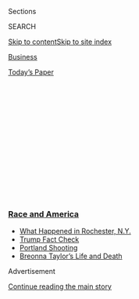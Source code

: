 <div id="app">

<div>

<div>

<div>

<div class="NYTAppHideMasthead css-1q2w90k e1suatyy0">

<div class="section css-ui9rw0 e1suatyy2">

<div class="css-eph4ug er09x8g0">

<div class="css-6n7j50">

</div>

<span class="css-1dv1kvn">Sections</span>

<div class="css-10488qs">

<span class="css-1dv1kvn">SEARCH</span>

</div>

[Skip to content](#site-content)[Skip to site
index](#site-index)

</div>

<div id="masthead-section-label" class="css-1wr3we4 eaxe0e00">

[Business](https://www.nytimes3xbfgragh.onion/section/business)

</div>

<div class="css-10698na e1huz5gh0">

</div>

</div>

<div id="masthead-bar-one" class="section hasLinks css-15hmgas e1csuq9d3">

<div class="css-uqyvli e1csuq9d0">

</div>

<div class="css-1uqjmks e1csuq9d1">

</div>

<div class="css-9e9ivx">

[](https://myaccount.nytimes3xbfgragh.onion/auth/login?response_type=cookie&client_id=vi)

</div>

<div class="css-1bvtpon e1csuq9d2">

[Today’s
Paper](https://www.nytimes3xbfgragh.onion/section/todayspaper)

</div>

</div>

</div>

</div>

<div data-aria-hidden="false">

<div id="site-content" data-role="main">

<div>

<div class="css-1aor85t" style="opacity:0.000000001;z-index:-1;visibility:hidden">

<div class="css-1hqnpie">

<div class="css-epjblv">

<span class="css-17xtcya">[Business](/section/business)</span><span class="css-x15j1o">|</span><span class="css-fwqvlz">For
Some Minority-Owned Businesses, Their Lenders Are Now Their
Defenders</span>

</div>

<div class="css-k008qs">

<div class="css-1iwv8en">

<span class="css-18z7m18"></span>

<div>

</div>

</div>

<span class="css-1n6z4y">https://nyti.ms/309Ixf5</span>

<div class="css-1705lsu">

<div class="css-4xjgmj">

<div class="css-4skfbu" data-role="toolbar" data-aria-label="Social Media Share buttons, Save button, and Comments Panel with current comment count" data-testid="share-tools">

  - 
  - 
  - 
  - 
    
    <div class="css-6n7j50">
    
    </div>

  - 

</div>

</div>

</div>

</div>

</div>

</div>

<div class="css-13pd83m">

<div class="css-l9svim">

### [<span class="css-pa1jbp"><span class="css-1rxm0ex">Race and</span><span class="css-1rxm0ex"> America</span></span>](https://www.nytimes3xbfgragh.onion/news-event/george-floyd-protests-minneapolis-new-york-los-angeles?name=styln-george-floyd&region=TOP_BANNER&block=storyline_menu_recirc&action=click&pgtype=Article&impression_id=53f8e600-f28e-11ea-906f-39f9ccaeecdc&variant=undefined)

  - <span class="css-ousu42">[What Happened in Rochester,
    N.Y.](https://www.nytimes3xbfgragh.onion/2020/09/04/nyregion/rochester-police-daniel-prude.html?name=styln-george-floyd&region=TOP_BANNER&block=storyline_menu_recirc&action=click&pgtype=Article&impression_id=53f8e601-f28e-11ea-906f-39f9ccaeecdc&variant=undefined)</span>
  - <span class="css-ousu42">[Trump Fact
    Check](https://www.nytimes3xbfgragh.onion/2020/09/01/us/politics/trump-fact-check-protests.html?name=styln-george-floyd&region=TOP_BANNER&block=storyline_menu_recirc&action=click&pgtype=Article&impression_id=53f8e602-f28e-11ea-906f-39f9ccaeecdc&variant=undefined)</span>
  - <span class="css-ousu42">[Portland
    Shooting](https://www.nytimes3xbfgragh.onion/2020/08/30/us/portland-shooting-explained.html?name=styln-george-floyd&region=TOP_BANNER&block=storyline_menu_recirc&action=click&pgtype=Article&impression_id=53f90d10-f28e-11ea-906f-39f9ccaeecdc&variant=undefined)</span>
  - <span class="css-ousu42">[Breonna Taylor’s Life and
    Death](https://www.nytimes3xbfgragh.onion/2020/08/30/us/breonna-taylor-police-killing.html?name=styln-george-floyd&region=TOP_BANNER&block=storyline_menu_recirc&action=click&pgtype=Article&impression_id=53f90d11-f28e-11ea-906f-39f9ccaeecdc&variant=undefined)</span>

</div>

</div>

<div id="top-wrapper" class="css-1sy8kpn">

<div id="top-slug" class="css-l9onyx">

Advertisement

</div>

[Continue reading the main
story](#after-top)

<div class="ad top-wrapper" style="text-align:center;height:100%;display:block;min-height:250px">

<div id="top" class="place-ad" data-position="top" data-size-key="top">

</div>

</div>

<div id="after-top">

</div>

</div>

<div>

<div id="sponsor-wrapper" class="css-1hyfx7x">

<div id="sponsor-slug" class="css-19vbshk">

Supported by

</div>

[Continue reading the main
story](#after-sponsor)

<div id="sponsor" class="ad sponsor-wrapper" style="text-align:center;height:100%;display:block">

</div>

<div id="after-sponsor">

</div>

</div>

<div class="css-186x18t">

</div>

<div class="css-1vkm6nb ehdk2mb0">

# For Some Minority-Owned Businesses, Their Lenders Are Now Their Defenders

</div>

Black- and Latino-owned businesses have suffered damage from vandals and
arsonists on the fringes of the protests over police brutality. Non-bank
community lenders are out to protect them.

<div class="css-79elbk" data-testid="photoviewer-wrapper">

<div class="css-z3e15g" data-testid="photoviewer-wrapper-hidden">

</div>

<div class="css-1a48zt4 ehw59r15" data-testid="photoviewer-children">

![<span class="css-16f3y1r e13ogyst0" data-aria-hidden="true">A
boarded-up business in Ferguson,
Mo.</span><span class="css-cnj6d5 e1z0qqy90" itemprop="copyrightHolder"><span class="css-1ly73wi e1tej78p0">Credit...</span><span><span>Vanessa
Charlot for The New York
Times</span></span></span>](https://static01.graylady3jvrrxbe.onion/images/2020/06/05/business/04JPunrest-minoritylenders3-print/merlin_173172672_263e36eb-9e1c-457c-9600-10936f87a8a8-articleLarge.jpg?quality=75&auto=webp&disable=upscale)

</div>

</div>

<div class="css-18e8msd">

<div class="css-vp77d3 epjyd6m0">

<div class="css-hus3qt ey68jwv0" data-aria-hidden="true">

[![Emily
Flitter](https://static01.graylady3jvrrxbe.onion/images/2019/06/19/reader-center/author-emily-flitter/author-emily-flitter-thumbLarge.png
"Emily Flitter")](https://www.nytimes3xbfgragh.onion/by/emily-flitter)

</div>

<div class="css-1baulvz">

By [<span class="css-1baulvz last-byline" itemprop="name">Emily
Flitter</span>](https://www.nytimes3xbfgragh.onion/by/emily-flitter)

</div>

</div>

  - 
    
    <div class="css-ld3wwf e16638kd2">
    
    June 4,
    2020
    
    </div>

  - 
    
    <div class="css-4xjgmj">
    
    <div class="css-d8bdto" data-role="toolbar" data-aria-label="Social Media Share buttons, Save button, and Comments Panel with current comment count" data-testid="share-tools">
    
      - 
      - 
      - 
      - 
        
        <div class="css-6n7j50">
        
        </div>
    
      - 
    
    </div>
    
    </div>

</div>

</div>

<div class="section meteredContent css-1r7ky0e" name="articleBody" itemprop="articleBody">

<div class="css-1fanzo5 StoryBodyCompanionColumn">

<div class="css-53u6y8">

On Tuesday evening in Ferguson, Mo., a dozen people formed a human chain
around Reds The One and Only BBQ, a restaurant. Vandals had smashed
other storefronts in the area amid protests over the killing of George
Floyd in police custody, but Reds was still standing.

By forming a protective line around the restaurant, the group was hoping
to discourage any further violence. For two hours, members of the chain
kept vigil. But they were neither hired guards, nor friends or relatives
of the restaurant’s owner, Red Harris. They were employees of Mr.
Harris’s lender, a community organization called Justine Petersen.

Galen Gondolfi, a senior loan counselor at Justine Petersen, said the
gesture was largely symbolic because his group was not set up to provide
physical protection. But nonetheless, he said, it was a way to show
clients its commitment “literally and figuratively.”

</div>

</div>

<div class="css-79elbk" data-testid="photoviewer-wrapper">

<div class="css-z3e15g" data-testid="photoviewer-wrapper-hidden">

</div>

<div class="css-1a48zt4 ehw59r15" data-testid="photoviewer-children">

![<span class="css-16f3y1r e13ogyst0" data-aria-hidden="true">Galen
Gondolfi, center, of Justine Petersen, talking with Red Harris while
preparing to gather around Red's The One And Only BBQ before the start
of protests in Ferguson on
Tuesday.</span><span class="css-cnj6d5 e1z0qqy90" itemprop="copyrightHolder"><span class="css-1ly73wi e1tej78p0">Credit...</span><span>Vanessa
Charlot for The New York
Times</span></span>](https://static01.graylady3jvrrxbe.onion/images/2020/06/05/business/04Punrest0minoritylenders1-print/merlin_173172774_ce288433-8670-42df-9ef0-5f6606b0643f-articleLarge.jpg?quality=75&auto=webp&disable=upscale)

</div>

</div>

<div class="css-79elbk" data-testid="photoviewer-wrapper">

<div class="css-z3e15g" data-testid="photoviewer-wrapper-hidden">

</div>

<div class="css-1a48zt4 ehw59r15" data-testid="photoviewer-children">

<div class="css-1xdhyk6 erfvjey0">

<span class="css-1ly73wi e1tej78p0">Image</span>

<div class="css-zjzyr8">

<div data-testid="lazyimage-container" style="height:257.77777777777777px">

</div>

</div>

</div>

<span class="css-16f3y1r e13ogyst0" data-aria-hidden="true">Mr. Harris,
left, behind his counter. Outside, members of Justine Petersen formed a
chain to protect the restaurant as protesters made their way through
Ferguson.</span><span class="css-cnj6d5 e1z0qqy90" itemprop="copyrightHolder"><span class="css-1ly73wi e1tej78p0">Credit...</span><span>Vanessa
Charlot for The New York Times</span></span>

</div>

</div>

<div class="css-1fanzo5 StoryBodyCompanionColumn">

<div class="css-53u6y8">

Groups such as Justine Petersen, which mostly lend to minority-owned
businesses across the United States, are not regular banks. They are
called Community Development Financial Institutions, and they use a
combination of government funds and private donations to seed businesses
that banks won’t deal with because they view their owners as too poor
and too disconnected from the financial system to qualify for standard
loans.

Many C.D.F.I.s, which first came into existence in the early 1970s,
evolved out of groups that were formed to help minorities recover from
attacks — [like the 1921 massacre of black Americans in Tulsa,
Okla.](https://www.nytimes3xbfgragh.onion/2019/12/17/us/tulsa-graves-black-wall-street-massacre.html)
— that have occurred regularly throughout America’s history. More
recently, during the coronavirus pandemic, such groups have been the
go-to lenders for minority business owners who [could not find a bank to
help
them](https://www.nytimes3xbfgragh.onion/2020/04/10/business/minority-business-coronavirus-loans.html)
tap a federal government aid program.

C.D.F.I.s, which are often nonprofits, offer their borrowers far more
than just cash. They also walk them through the myriad paperwork
required to get their businesses up and running, offer them management
training and sometimes even provide spaces from which to launch.

But the looting and damage that have marred protests in the past week
have added a new set of tasks for many of these organizations, akin to
those of a security guard or emergency workers. In places like Ferguson,
Minneapolis and Wilmington, Del., where violent groups have destroyed
property by smashing windows and setting fires, representatives from
these lenders have been the first to make contact with devastated
business owners and help organize their defense.

</div>

</div>

<div class="css-1fanzo5 StoryBodyCompanionColumn">

<div class="css-53u6y8">

“We’re like the National Guard for small businesses,” Mr. Gondolfi of
Justine Petersen said. “I love the idea of us being dispatched.”

His organization has long had a presence in Ferguson. When vandals
destroyed businesses there during protests after the killing of an
unarmed local teenager, Michael Brown, by a police officer in 2014, the
group made small loans to around two dozen businesses to help them get
up and running again.

“Historically, events like these have a 10- to 20-year impact,” said
Paul Calistro, the founder of Cornerstone West, a community development
organization in Wilmington. Mr. Calistro is working with other groups to
contact small businesses that were damaged last weekend and provide the
funds they need to rebuild.

But, he said, “it’s not just in money — it’s in time.”

C.D.F.I.s have helped revive poor neighborhoods, replacing empty
storefronts with active commercial spaces, increasing local economic
activity, building residents’ wealth and reducing crime. Because they
make a wide variety of loans, including housing loans, they amass deep
knowledge of their neighborhoods and can tailor their activities to the
area’s needs.

Over the past 35 years, they have made loans that helped start more than
400,000 small businesses around the country, according to the
Opportunity Finance Network, the trade group that represents them.
Around 58 percent of their borrowers are minorities, according to the
trade group’s data. Their lending, which is a mix of small-business
loans and loans to housing and community facility projects, has totaled
more than $74 billion over that time.

In Minneapolis, three organizations that focus on minority businesses
have helped transform the Midtown neighborhood from a depressed area
with few active businesses to a trendy spot where small businesses
flourish and city residents flock. The charitable aspect of the groups’
missions has helped to keep the ills of gentrification at bay.

But the current violence is threatening that progress.

Minneapolis is where the bulk of the destruction has occurred so far,
and local officials said it was the result of premeditated attacks on
black- and Hispanic-owned businesses.

</div>

</div>

<div class="css-1fanzo5 StoryBodyCompanionColumn">

<div class="css-53u6y8">

Jeff Hayden, a state senator whose district includes the Midtown
neighborhood, said Minnesota officials found evidence that fire-starting
materials had been stashed in the neighborhood ahead of recent planned
protests and that businesses had been marked for attack.

“Based on what the governor is able to share with us and based on what
we see on the ground, there was definitely a coordinated attack,” Mr.
Hayden said in an interview on Monday. “It was clear that they were
going after ethnic businesses.”

Rolando Borja, whose firm, Integrated Staffing Solutions, helps connect
Minneapolis-area companies with workers who have often just arrived from
Puerto Rico or from other countries, was relieved when, at first, his
storefront in Midtown was spared. After seeing footage on the nightly
news of nearby windows breaking and buildings burning, Mr. Borja
ventured out on Wednesday last week to check on his space and found it
covered in graffiti but otherwise intact. At 5 the next morning,
however, an employee called him in tears: His building had been burned
to the ground.

Meda, the C.D.F.I. that lent Mr. Borja money when he started out 10
years ago and helped him get aid under the federal government’s Paycheck
Protection Program when the pandemic forced him to shut down this year,
is where he will turn to again to rebuild.

“Meda, for me, has been a partner through the whole life of my business,
helping me out to have access to capital, access to legal advice,
business consulting, everything,” Mr. Borja
said.

</div>

</div>

<div class="css-79elbk" data-testid="photoviewer-wrapper">

<div class="css-z3e15g" data-testid="photoviewer-wrapper-hidden">

</div>

<div class="css-1a48zt4 ehw59r15" data-testid="photoviewer-children">

<div class="css-1xdhyk6 erfvjey0">

<span class="css-1ly73wi e1tej78p0">Image</span>

<div class="css-zjzyr8">

<div data-testid="lazyimage-container" style="height:257.77777777777777px">

</div>

</div>

</div>

<span class="css-16f3y1r e13ogyst0" data-aria-hidden="true">Alfredo
Martel, the chief executive of Meda, is appealing to damaged businesses
in the Midtown neighborhood of Minneapolis to report experiences and
needs.</span><span class="css-cnj6d5 e1z0qqy90" itemprop="copyrightHolder"><span class="css-1ly73wi e1tej78p0">Credit...</span><span>Russell
Frederick for The New York Times</span></span>

</div>

</div>

<div class="css-1fanzo5 StoryBodyCompanionColumn">

<div class="css-53u6y8">

Alfredo Martel, chief executive of Meda, said his staff had been walking
the streets assessing the damage. “We are at this point like economic
first responders.” But, he added, “We’re not cops, we’re not firemen or
E.M.T.s.”

</div>

</div>

<div class="css-1fanzo5 StoryBodyCompanionColumn">

<div class="css-53u6y8">

He is appealing to anyone in the neighborhood who has sustained damage
to call Meda and report experiences and needs, and says Meda is prepared
to help them start again from the ground up. After all, Mr. Martel
pointed out, his group was formed to help another Minneapolis
neighborhood rebuild itself after riots over police brutality destroyed
it 53 years ago, in the summer of 1967.

While Meda’s staff is looking to help businesses rebuild, another
Midtown development organization is trying to prevent the ones still
standing from being attacked again. Its founder, Mihailo Temali, was so
worried about the premeditated aspect of the attacks that he asked The
New York Times not to name his organization.

Mr. Temali has been helping organize neighborhood watches, inspecting
newly painted graffiti for signs that it was meant to designate a
particular location for an attack and encouraging the business owners
his group has funded to defend their spaces by making sure they have
someone stationed there each night.

</div>

</div>

</div>

<div>

</div>

<div>

</div>

<div>

</div>

<div>

<div id="bottom-wrapper" class="css-1ede5it">

<div id="bottom-slug" class="css-l9onyx">

Advertisement

</div>

[Continue reading the main
story](#after-bottom)

<div id="bottom" class="ad bottom-wrapper" style="text-align:center;height:100%;display:block;min-height:90px">

</div>

<div id="after-bottom">

</div>

</div>

</div>

</div>

</div>

## Site Index

<div>

</div>

## Site Information Navigation

  - [© <span>2020</span> <span>The New York Times
    Company</span>](https://help.nytimes3xbfgragh.onion/hc/en-us/articles/115014792127-Copyright-notice)

<!-- end list -->

  - [NYTCo](https://www.nytco.com/)
  - [Contact
    Us](https://help.nytimes3xbfgragh.onion/hc/en-us/articles/115015385887-Contact-Us)
  - [Work with us](https://www.nytco.com/careers/)
  - [Advertise](https://nytmediakit.com/)
  - [T Brand Studio](http://www.tbrandstudio.com/)
  - [Your Ad
    Choices](https://www.nytimes3xbfgragh.onion/privacy/cookie-policy#how-do-i-manage-trackers)
  - [Privacy](https://www.nytimes3xbfgragh.onion/privacy)
  - [Terms of
    Service](https://help.nytimes3xbfgragh.onion/hc/en-us/articles/115014893428-Terms-of-service)
  - [Terms of
    Sale](https://help.nytimes3xbfgragh.onion/hc/en-us/articles/115014893968-Terms-of-sale)
  - [Site
    Map](https://spiderbites.nytimes3xbfgragh.onion)
  - [Help](https://help.nytimes3xbfgragh.onion/hc/en-us)
  - [Subscriptions](https://www.nytimes3xbfgragh.onion/subscription?campaignId=37WXW)

</div>

</div>

</div>

</div>
